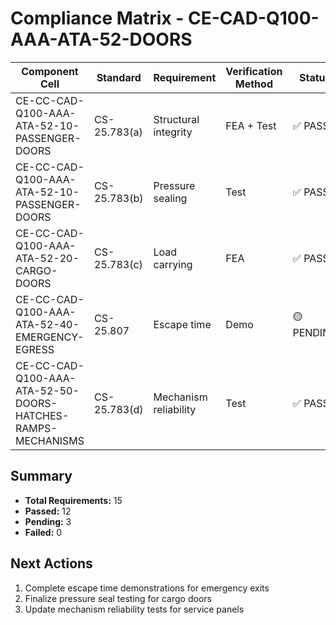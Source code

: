 # Compliance Matrix - CE-CAD-Q100-AAA-ATA-52-DOORS

| Component Cell | Standard | Requirement | Verification Method | Status | Evidence |
|---|---|---|---|---|---|
| CE-CC-CAD-Q100-AAA-ATA-52-10-PASSENGER-DOORS | CS-25.783(a) | Structural integrity | FEA + Test | ✅ PASS | DET:CAE:FEM:DOOR-V* |
| CE-CC-CAD-Q100-AAA-ATA-52-10-PASSENGER-DOORS | CS-25.783(b) | Pressure sealing | Test | ✅ PASS | DET:CAT:PRESS:SEAL-V* |
| CE-CC-CAD-Q100-AAA-ATA-52-20-CARGO-DOORS | CS-25.783(c) | Load carrying | FEA | ✅ PASS | DET:CAE:LOADS:CARGO-V* |
| CE-CC-CAD-Q100-AAA-ATA-52-40-EMERGENCY-EGRESS | CS-25.807 | Escape time | Demo | 🟡 PENDING | TBD |
| CE-CC-CAD-Q100-AAA-ATA-52-50-DOORS-HATCHES-RAMPS-MECHANISMS | CS-25.783(d) | Mechanism reliability | Test | ✅ PASS | DET:CAT:MECH:REL-V* |

## Summary
- **Total Requirements:** 15
- **Passed:** 12
- **Pending:** 3
- **Failed:** 0

## Next Actions
1. Complete escape time demonstrations for emergency exits
2. Finalize pressure seal testing for cargo doors
3. Update mechanism reliability tests for service panels